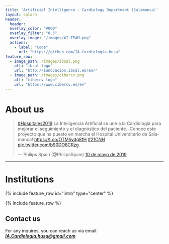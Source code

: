 ```yaml
---
title: 'Artificial Intelligence - Cardiology Department (Salamanca)'
layout: splash
header:
  header:
  overlay_color: "#000"
  overlay_filter: "0.5"
  overlay_image: "/images/AI-TEAM.png"
  actions:
    - label: "Code"
      url: "https://github.com/IA-Cardiologia-husa"
feature_row:
  - image_path: /images/ibsal.png
    alt: "ibsal logo"
    url: "http://innovacion.ibsal.es/en/"
  - image_path: /images/cibercv.png
    alt: "cibercv logo"
    url: "https://www.cibercv.es/en"
---
```


# About us

<blockquote class="twitter-tweet" data-lang="es" data-dnt="true" data-theme="dark"><p lang="es" dir="ltr"><a href="https://twitter.com/hashtag/Hospitales2019?src=hash&amp;ref_src=twsrc%5Etfw">#Hospitales2019</a> La Inteligencia Artificial se une a la Cardiología para mejorar el seguimiento y el diagnóstico del paciente. ¡Conoce este proyecto que ha puesto en marcha el Hospital Universitario de Salamanca! <a href="https://t.co/OTMhydg8fH">https://t.co/OTMhydg8fH</a> <a href="https://twitter.com/hashtag/21CNH?src=hash&amp;ref_src=twsrc%5Etfw">#21CNH</a> <a href="https://t.co/b90DO8CRzg">pic.twitter.com/b90DO8CRzg</a></p>&mdash; Philips Spain (@PhilipsSpain) <a href="https://twitter.com/PhilipsSpain/status/1126817439487070208?ref_src=twsrc%5Etfw">10 de mayo de 2019</a></blockquote> <script async src="https://platform.twitter.com/widgets.js" charset="utf-8"></script>

---

# Institutions

{% include feature_row id="intro" type="center" %}

{% include feature_row %}



## Contact us

For any inquires, you can reach us via email: **_[IA.Cardiologia.husa@gmail.com](mailto:IA.Cardiologia.husa@gmail.com)_**